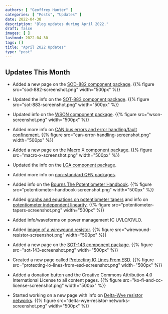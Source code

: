 ```yaml
---
authors: [ "Geoffrey Hunter" ]
categories: [ "Posts", "Updates" ]
date: 2022-04-30
description: "Blog updates during April 2022."
draft: false
images: [ ]
lastmod: 2022-04-30
tags: []
title: "April 2022 Updates"
type: "post"
---
```


## Updates This Month

* Added a new page on the [SOD-882 component package](/pcb-design/component-packages/sod-882-component-package/).
{{% figure src="sod-882-screenshot.png" width="500px" %}}

* Updated the info on the [SOT-883 component package](/pcb-design/component-packages/sot-883-component-package/).
{{% figure src="sot-883-screenshot.png" width="500px" %}}

* Updated info on the [WSON component package](/pcb-design/component-packages/wson-component-package/).
{{% figure src="wson-screenshot.png" width="500px" %}}

* Added more info on [CAN bus errors and error handling/fault confinement](/electronics/communication-protocols/can-protocol/#_errors).
{{% figure src="can-error-handling-screenshot.png" width="500px" %}}

* Added a new page on the [Macro X component package](/pcb-design/component-packages/macro-x-component-package/).
{{% figure src="macro-x-screenshot.png" width="500px" %}}

* Updated the info on the [LGA component package](/pcb-design/component-packages/lga-component-package/).

* Added more info on [non-standard QFN packages](/pcb-design/component-packages/qfn-component-package/#_completely_non_standard_qfn_packages).

* Added info on the [Bourns The Potentiometer Handbook](/electronics/components/potentiometers-and-rheostats/#_further_reading).
{{% figure src="potentiometer-handbook-screenshot.png" width="500px" %}}

* Added [graphs and equations on potentiometer tapers](/electronics/components/potentiometers-and-rheostats/#taper) and info on [potentiometer independent linearity](/electronics/components/potentiometers-and-rheostats/#tolerance-and-linearity).
{{% figure src="potentiometer-tapers-screenshot.png" width="500px" %}}

* Added info/waveforms on power management IC UVLO/OVLO.

* Added [image of a wirewound resistor](/electronics/components/resistors/#_wire_wound).
{{% figure src="wirewound-resistor-screenshot.png" width="500px" %}}

* Added a new page on the [SOT-143 component package](/pcb-design/component-packages/sot-143-component-package/).
{{% figure src="sot-143-screenshot.png" width="500px" %}}

* Created a new page called [Protecting IO Lines From ESD](/electronics/circuit-design/esd-protection/protecting-io-lines-from-esd/).
{{% figure src="protecting-io-lines-from-esd-screenshot.png" width="500px" %}}

* Added a donation button and the Creative Commons Attribution 4.0 International License to all content pages.
{{% figure src="ko-fi-and-cc-license-screenshot.png" width="500px" %}}

* Started working on a new page with info on [Delta-Wye resistor networks](/electronics/components/resistors/delta-wye-resistor-networks/).
{{% figure src="delta-wye-resistor-networks-screenshot.png" width="500px" %}}
